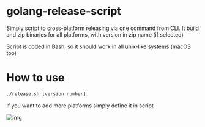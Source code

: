 # golang-release-script
Simply script to cross-platform releasing via one command from CLI. It build and zip binaries for all platforms, with version in zip name (if selected)

Script is coded in Bash, so it should work in all unix-like systems (macOS too)

# How to use
```bash
./release.sh [version number]
```
If you want to add more platforms simply define it in script

![img](https://i.imgur.com/2aCuyTG.png)